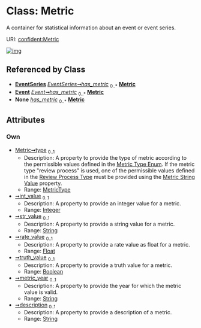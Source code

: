 
# Class: Metric


A container for statistical information about an event or event series.

URI: [confident:Metric](https://raw.githubusercontent.com/TIBHannover/ConfIDent_schema/main/src/linkml/confident_schema.yaml#Metric)


[![img](https://yuml.me/diagram/nofunky;dir:TB/class/[EventSeries]++-%20has_metric%200..*>[Metric&#124;type:MetricType%20%3F;int_value:integer%20%3F;str_value:string%20%3F;rate_value:float%20%3F;truth_value:boolean%20%3F;metric_year:string%20%3F;description:string%20%3F],[Event]++-%20has_metric%200..*>[Metric],[EventSeries]++-%20has_metric(i)%200..*>[Metric],[Event]++-%20has_metric(i)%200..*>[Metric],[EventSeries],[Event])](https://yuml.me/diagram/nofunky;dir:TB/class/[EventSeries]++-%20has_metric%200..*>[Metric&#124;type:MetricType%20%3F;int_value:integer%20%3F;str_value:string%20%3F;rate_value:float%20%3F;truth_value:boolean%20%3F;metric_year:string%20%3F;description:string%20%3F],[Event]++-%20has_metric%200..*>[Metric],[EventSeries]++-%20has_metric(i)%200..*>[Metric],[Event]++-%20has_metric(i)%200..*>[Metric],[EventSeries],[Event])

## Referenced by Class

 *  **[EventSeries](EventSeries.md)** *[EventSeries➞has_metric](EventSeries_has_metric.md)*  <sub>0..\*</sub>  **[Metric](Metric.md)**
 *  **[Event](Event.md)** *[Event➞has_metric](Event_has_metric.md)*  <sub>0..\*</sub>  **[Metric](Metric.md)**
 *  **None** *[has_metric](has_metric.md)*  <sub>0..\*</sub>  **[Metric](Metric.md)**

## Attributes


### Own

 * [Metric➞type](Metric_type.md)  <sub>0..1</sub>
     * Description: A property to provide the type of metric according to the permissible values defined in the [Metric Type Enum](MetricType.md). If the metric type "review process" is used, one of the permissible values defined in the [Review Process Type](ReviewProcessType.md) must be provided using the [Metric String Value](str_value.md) property.
     * Range: [MetricType](MetricType.md)
 * [➞int_value](metric__int_value.md)  <sub>0..1</sub>
     * Description: A property to provide an integer value for a metric.
     * Range: [Integer](types/Integer.md)
 * [➞str_value](metric__str_value.md)  <sub>0..1</sub>
     * Description: A property to provide a string value for a metric.
     * Range: [String](types/String.md)
 * [➞rate_value](metric__rate_value.md)  <sub>0..1</sub>
     * Description: A property to provide a rate value as float for a metric.
     * Range: [Float](types/Float.md)
 * [➞truth_value](metric__truth_value.md)  <sub>0..1</sub>
     * Description: A property to provide a truth value for a metric.
     * Range: [Boolean](types/Boolean.md)
 * [➞metric_year](metric__metric_year.md)  <sub>0..1</sub>
     * Description: A property to provide the year for which the metric value is valid.
     * Range: [String](types/String.md)
 * [➞description](metric__description.md)  <sub>0..1</sub>
     * Description: A property to provide a description of a metric.
     * Range: [String](types/String.md)
